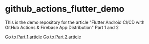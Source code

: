# github_actions_flutter_demo

This is the demo repository for the article "Flutter Android CI/CD with GitHub Actions & Firebase App Distribution" Part 1 and 2

[Go to Part 1 article](https://medium.com/@michaelamadheo/flutter-android-ci-cd-with-github-actions-firebase-app-distribution-part-1-building-the-app-7822c91d19ee)
[Go to Part 2 article](https://medium.com/@michaelamadheo/flutter-android-ci-cd-with-github-actions-firebase-app-distribution-part-2-distributing-the-d7002865351a)
